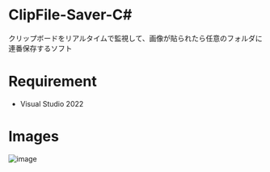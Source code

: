 # ClipFile-Saver-C#

クリップボードをリアルタイムで監視して、画像が貼られたら任意のフォルダに連番保存するソフト


# Requirement

* Visual Studio 2022

# Images
![image](https://github.com/potetofly25/clipfile-saver-c/assets/146954406/4ad7b02b-44d3-42c3-9952-eeaf4c6c3f6d)
